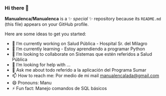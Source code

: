 ### Hi there 👋


**Manualenca/Manualenca** is a ✨ _special_ ✨ repository because its `README.md` (this file) appears on your GitHub profile.

Here are some ideas to get you started:

- 🔭 I’m currently working on Salud Pública - Hospital Sr. del Milagro
- 🌱 I’m currently learning - Estoy aprendiendo a programar Python
- 👯 I’m looking to collaborate on Sistemas que estén referidos a Salud Pública
- 🤔 I’m looking for help with ...
- 💬 Ask me about todo referido a la aplicación del Programa Sumar
- 📫 How to reach me: Por medio de mi mail manualencalada@gmail.com
- 😄 Pronouns: Manu
- ⚡ Fun fact: Manejo comandos de SQL básicos

